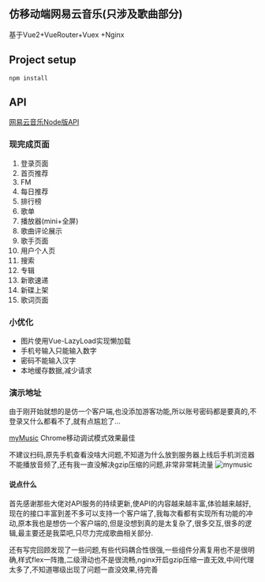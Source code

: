 ## 仿移动端网易云音乐(只涉及歌曲部分)
基于Vue2+VueRouter+Vuex +Nginx
## Project setup
```
npm install
```

## API
[网易云音乐Node版API](https://binaryify.github.io/NeteaseCloudMusicApi/#/?id=neteasecloudmusicapi)
### 现完成页面
1. 登录页面
2. 首页推荐
3. FM 
5. 每日推荐
6. 排行榜
7. 歌单
8. 播放器(mini+全屏)
9. 歌曲评论展示
10. 歌手页面
11. 用户个人页
12. 搜索
13. 专辑
14. 新歌速递
15. 新碟上架
16. 歌词页面
### 小优化
+ 图片使用Vue-LazyLoad实现懒加载
+ 手机号输入只能输入数字
+ 密码不能输入汉字
+ 本地缓存数据,减少请求

### 演示地址
由于刚开始就想的是仿一个客户端,也没添加游客功能,所以账号密码都是要真的,不登录又什么都看不了,就有点尴尬了...

[myMusic](http://zazahui.online)
Chrome移动调试模式效果最佳


不建议扫码,原先手机查看没啥大问题,不知道为什么放到服务器上线后手机浏览器不能播放音频了,还有我一直没解决gzip压缩的问题,非常非常耗流量
![mymusic](https://files.gitter.im/%E7%BB%83%E4%B9%A0%E5%8E%85/Lobby/OQVE/thumb/1552569083.png)


#### 说点什么
首先感谢那些大佬对API服务的持续更新,使API的内容越来越丰富,体验越来越好,现在的接口丰富到差不多可以支持一个客户端了,我每次看都有实现所有功能的冲动,原本我也是想仿一个客户端的,但是没想到真的是太复杂了,很多交互,很多的逻辑,最主要还是我菜吧,只尽力完成歌曲相关部分.  

还有写完回顾发现了一些问题,有些代码耦合性很强,一些组件分离复用也不是很明确,样式flex一阵撸,二级滑动也不是很流畅,nginx开启gzip压缩一直无效,中间代理太多了,不知道哪级出现了问题一直没效果,待完善